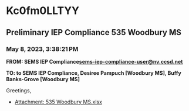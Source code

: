 # Kc0fm0LLTYY
## Preliminary IEP Compliance 535 Woodbury MS
### May 8, 2023, 3:38:21 PM
**FROM: SEMS IEP Compliance<sems-iep-compliance-user@nv.ccsd.net>**

**TO: to SEMS IEP Compliance, Desiree Pampuch [Woodbury MS], Buffy Banks-Grove [Woodbury MS]**


Greetings, 





* [Attachment: 535 Woodbury MS.xlsx](Kc0fm0LLTYY-attachment-1.xlsx)

